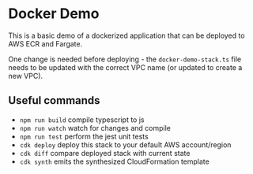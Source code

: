 # Docker Demo

This is a basic demo of a dockerized application that can be deployed to AWS ECR and Fargate. 

One change is needed before deploying - the `docker-demo-stack.ts` file needs to be updated with the correct VPC name (or updated to create a new VPC).

## Useful commands

* `npm run build`   compile typescript to js
* `npm run watch`   watch for changes and compile
* `npm run test`    perform the jest unit tests
* `cdk deploy`      deploy this stack to your default AWS account/region
* `cdk diff`        compare deployed stack with current state
* `cdk synth`       emits the synthesized CloudFormation template
